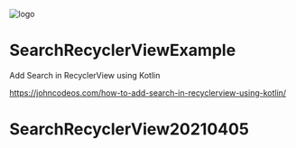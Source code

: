 ![logo](https://i.imgur.com/Dv73hCk.png)
# SearchRecyclerViewExample
Add Search in RecyclerView using Kotlin

https://johncodeos.com/how-to-add-search-in-recyclerview-using-kotlin/
# SearchRecyclerView20210405
